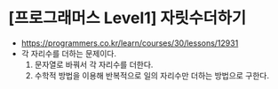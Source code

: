 # [프로그래머스 Level1] 자릿수더하기
- https://programmers.co.kr/learn/courses/30/lessons/12931
- 각 자리수를 더하는 문제이다.
  1. 문자열로 바꿔서 각 자리수를 더한다.
  2. 수학적 방법을 이용해 반복적으로 일의 자리수만 더하는 방법으로 구한다.